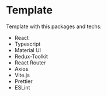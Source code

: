 # Template

Template with this packages and techs:

- React
- Typescript
- Material UI
- Redux-Toolkit
- React Router
- Axios
- Vite.js
- Prettier
- ESLint

